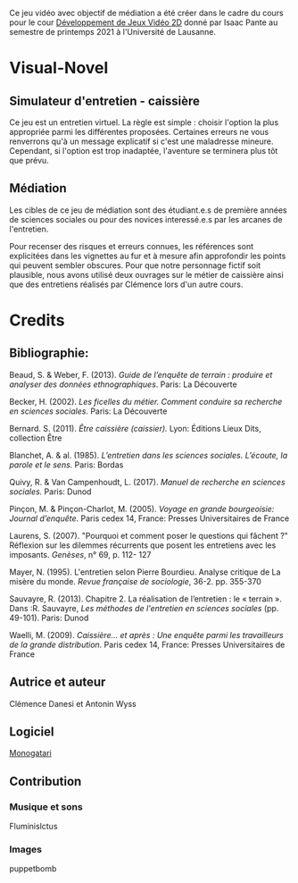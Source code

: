 

Ce jeu vidéo avec objectif de médiation a été créer dans le cadre du cours pour le cour [Développement de Jeux Vidéo 2D](https://applicationspub.unil.ch/interpub/noauth/php/Ud/ficheCours.php?v_enstyid=78133&v_ueid=174&v_langue=37) donné par Isaac Pante au semestre de printemps 2021 à l'Université de Lausanne.

# Visual-Novel 

## Simulateur d'entretien - caissière

Ce jeu est un entretien virtuel. La règle est simple : choisir l'option la plus appropriée parmi les différentes proposées. 
Certaines erreurs ne vous renverrons qu'à un message explicatif si c'est une maladresse mineure. 
Cependant, si l'option est trop inadaptée, l'aventure se terminera plus tôt que prévu.

## Médiation

Les cibles de ce jeu de médiation sont des étudiant.e.s de première années de sciences sociales ou pour des novices interessé.e.s par les arcanes de l'entretien. 

Pour recenser des risques et erreurs connues, les références sont explicitées dans les vignettes au fur et à mesure afin approfondir les points qui peuvent sembler obscures. Pour que notre personnage fictif soit plausible, nous avons utilisé deux ouvrages sur le métier de caissière ainsi que des entretiens réalisés par Clémence lors d'un autre cours.
# Credits

## Bibliographie:

Beaud, S. & Weber, F. (2013). *Guide de l’enquête de terrain : produire et analyser des données ethnographiques*. Paris: La Découverte

Becker, H. (2002). *Les ficelles du métier. Comment conduire sa recherche en sciences sociales*. Paris: La Découverte

Bernard. S. (2011). *Être caissière (caissier).* Lyon: Éditions Lieux Dits, collection Être

Blanchet, A. & al. (1985). *L’entretien dans les sciences sociales. L’écoute, la parole et le sens.*  Paris: Bordas

Quivy, R. & Van Campenhoudt, L. (2017). *Manuel de recherche en sciences sociales.* Paris: Dunod

Pinçon, M. & Pinçon-Charlot, M. (2005). *Voyage en grande bourgeoisie: Journal d’enquête*. Paris cedex 14, France: Presses Universitaires de France

Laurens, S. (2007). "Pourquoi et comment poser le questions qui fâchent ?" Réflexion sur les dilemmes récurrents que posent les entretiens avec les imposants. *Genèses*, n° 69, p. 112- 127

Mayer, N. (1995). L'entretien selon Pierre Bourdieu. Analyse critique de La misère du monde. *Revue française de sociologie*, 36-2. pp. 355-370

Sauvayre, R. (2013). Chapitre 2. La réalisation de l’entretien : le « terrain ». Dans :R. Sauvayre, *Les méthodes de l'entretien en sciences sociales* (pp. 49-101). Paris: Dunod

Waelli, M. (2009). *Caissière... et après : Une enquête parmi les travailleurs de la grande distribution.* Paris cedex 14, France: Presses Universitaires de France


## Autrice et auteur

Clémence Danesi et Antonin Wyss



## Logiciel

[Monogatari](https://monogatari.io/)

## Contribution

### Musique et sons

Fluminislctus 

### Images 
puppetbomb
